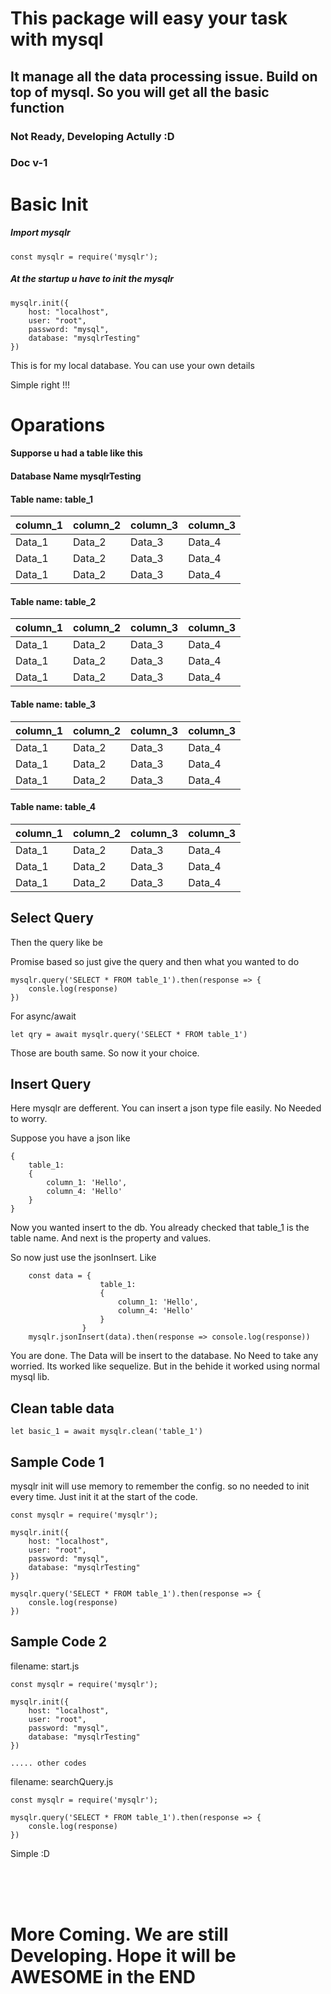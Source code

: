 # This package will easy your task with mysql

## It manage all the data processing issue. Build on top of mysql. So you will get all the basic function

### Not Ready, Developing Actully :D

### Doc v-1

# Basic Init

##### Import mysqlr

```
const mysqlr = require('mysqlr');
```

##### At the startup u have to init the mysqlr

```
mysqlr.init({
    host: "localhost",
    user: "root",
    password: "mysql",
    database: "mysqlrTesting"
})
```

This is for my local database. You can use your own details

Simple right !!!

# Oparations

#### Supporse u had a table like this

#### Database Name mysqlrTesting

#### Table name: table_1

|column_1|column_2|column_3|column_3|
|--------|--------|--------|--------|
|Data_1  |Data_2  |Data_3  |Data_4  |
|Data_1  |Data_2  |Data_3  |Data_4  |
|Data_1  |Data_2  |Data_3  |Data_4  |

#### Table name: table_2

|column_1|column_2|column_3|column_3|
|--------|--------|--------|--------|
|Data_1  |Data_2  |Data_3  |Data_4  |
|Data_1  |Data_2  |Data_3  |Data_4  |
|Data_1  |Data_2  |Data_3  |Data_4  |

#### Table name: table_3

|column_1|column_2|column_3|column_3|
|--------|--------|--------|--------|
|Data_1  |Data_2  |Data_3  |Data_4  |
|Data_1  |Data_2  |Data_3  |Data_4  |
|Data_1  |Data_2  |Data_3  |Data_4  |

#### Table name: table_4

|column_1|column_2|column_3|column_3|
|--------|--------|--------|--------|
|Data_1  |Data_2  |Data_3  |Data_4  |
|Data_1  |Data_2  |Data_3  |Data_4  |
|Data_1  |Data_2  |Data_3  |Data_4  |

## Select Query

Then the query like be

Promise based so just give the query and then what you wanted to do

```
mysqlr.query('SELECT * FROM table_1').then(response => {
    consle.log(response)
})
```

For async/await

```
let qry = await mysqlr.query('SELECT * FROM table_1')
```

Those are bouth same. So now it your choice. 

## Insert Query

Here mysqlr are defferent. You can insert a json type file easily. No Needed to worry.

Suppose you have a json like

```
{
    table_1:
    {
        column_1: 'Hello',
        column_4: 'Hello'
    }
}
```

Now you wanted insert to the db. You already checked that table_1 is the table name. And next is the property and values.

So now just use the jsonInsert. Like

```
    const data = {
                    table_1:
                    {
                        column_1: 'Hello',
                        column_4: 'Hello'
                    }
                }
    mysqlr.jsonInsert(data).then(response => console.log(response))
```

You are done. The Data will be insert to the database. No Need to take any worried. Its worked like sequelize. But in the behide it worked using normal mysql lib.

## Clean table data



```
let basic_1 = await mysqlr.clean('table_1')
```


## Sample Code 1

mysqlr init will use memory to remember the config. so no needed to init every time. Just init it at the start of the code.

```
const mysqlr = require('mysqlr');

mysqlr.init({
    host: "localhost",
    user: "root",
    password: "mysql",
    database: "mysqlrTesting"
})

mysqlr.query('SELECT * FROM table_1').then(response => {
    consle.log(response)
})
```

## Sample Code 2

filename: start.js
```
const mysqlr = require('mysqlr');

mysqlr.init({
    host: "localhost",
    user: "root",
    password: "mysql",
    database: "mysqlrTesting"
})

..... other codes
```

filename: searchQuery.js
```
const mysqlr = require('mysqlr');

mysqlr.query('SELECT * FROM table_1').then(response => {
    consle.log(response)
})
```

Simple :D

<br/><br/><br/>

# More Coming. We are still Developing. Hope it will be AWESOME in the END 
